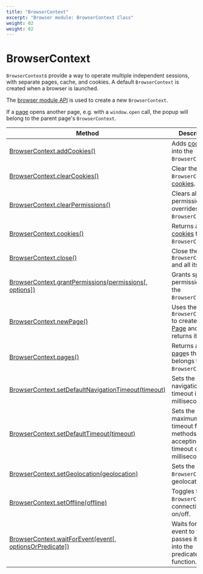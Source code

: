```yaml
---
title: "BrowserContext"
excerpt: "Browser module: BrowserContext Class"
weight: 02
weight: 02
---
```


# BrowserContext

`BrowserContext`s provide a way to operate multiple independent sessions, with separate pages, cache, and cookies. A default `BrowserContext` is created when a browser is launched.

The [browser module API](https://grafana.com/docs/k6/<K6_VERSION>/javascript-api/k6-experimental/browser#browser-module-api) is used to create a new `BrowserContext`.

If a [page](https://grafana.com/docs/k6/<K6_VERSION>/javascript-api/k6-experimental/browser/page) opens another page, e.g. with a `window.open` call, the popup will belong to the parent page's `BrowserContext`.

| Method                                                                                                                                                             | Description                                                                                                                                   |
| ------------------------------------------------------------------------------------------------------------------------------------------------------------------ | --------------------------------------------------------------------------------------------------------------------------------------------- |
| [BrowserContext.addCookies()](https://grafana.com/docs/k6/<K6_VERSION>/javascript-api/k6-experimental/browser/browsercontext/addcookies)                                          | Adds [cookies](https://grafana.com/docs/k6/<K6_VERSION>/javascript-api/k6-experimental/browser/browsercontext/cookie) into the `BrowserContext`.              |
| [BrowserContext.clearCookies()](https://grafana.com/docs/k6/<K6_VERSION>/javascript-api/k6-experimental/browser/browsercontext/clearcookies)                                      | Clear the `BrowserContext`'s [cookies](https://grafana.com/docs/k6/<K6_VERSION>/javascript-api/k6-experimental/browser/browsercontext/cookie).                |
| [BrowserContext.clearPermissions()](https://grafana.com/docs/k6/<K6_VERSION>/javascript-api/k6-experimental/browser/browsercontext/clearpermissions) <BWIPT id="443"/>            | Clears all permission overrides for the `BrowserContext`.                                                                                     |
| [BrowserContext.cookies()](https://grafana.com/docs/k6/<K6_VERSION>/javascript-api/k6-experimental/browser/browsercontext/cookies)                                                | Returns a list of [cookies](https://grafana.com/docs/k6/<K6_VERSION>/javascript-api/k6-experimental/browser/browsercontext/cookie) from the `BrowserContext`. |
| [BrowserContext.close()](https://grafana.com/docs/k6/<K6_VERSION>/javascript-api/k6-experimental/browser/browsercontext/close)                                                    | Close the `BrowserContext` and all its [page](https://grafana.com/docs/k6/<K6_VERSION>/javascript-api/k6-experimental/browser/page)s.                         |
| [BrowserContext.grantPermissions(permissions[, options])](https://grafana.com/docs/k6/<K6_VERSION>/javascript-api/k6-experimental/browser/browsercontext/grantpermissions)                                 | Grants specified permissions to the `BrowserContext`.                                                                                         |
| [BrowserContext.newPage()](https://grafana.com/docs/k6/<K6_VERSION>/javascript-api/k6-experimental/browser/browsercontext/newpage)                                                | Uses the `BrowserContext` to create a new [Page](https://grafana.com/docs/k6/<K6_VERSION>/javascript-api/k6-experimental/browser/page) and returns it.        |
| [BrowserContext.pages()](https://grafana.com/docs/k6/<K6_VERSION>/javascript-api/k6-experimental/browser/browsercontext/pages) <BWIPT id="444"/>                                  | Returns a list of [page](https://grafana.com/docs/k6/<K6_VERSION>/javascript-api/k6-experimental/browser/page)s that belongs to the `BrowserContext`.         |
| [BrowserContext.setDefaultNavigationTimeout(timeout)](https://grafana.com/docs/k6/<K6_VERSION>/javascript-api/k6-experimental/browser/browsercontext/setdefaultnavigationtimeout) | Sets the default navigation timeout in milliseconds.                                                                                          |
| [BrowserContext.setDefaultTimeout(timeout)](https://grafana.com/docs/k6/<K6_VERSION>/javascript-api/k6-experimental/browser/browsercontext/setdefaulttimeout)                     | Sets the default maximum timeout for all methods accepting a timeout option in milliseconds.                                                  |
| [BrowserContext.setGeolocation(geolocation)](https://grafana.com/docs/k6/<K6_VERSION>/javascript-api/k6-experimental/browser/browsercontext/setgeolocation) <BWIPT id="435"/>     | Sets the `BrowserContext`'s geolocation.                                                                                                      |
| [BrowserContext.setOffline(offline)](https://grafana.com/docs/k6/<K6_VERSION>/javascript-api/k6-experimental/browser/browsercontext/setoffline)                                   | Toggles the `BrowserContext`'s connectivity on/off.                                                                                           |
| [BrowserContext.waitForEvent(event[, optionsOrPredicate])](https://grafana.com/docs/k6/<K6_VERSION>/javascript-api/k6-experimental/browser/browsercontext/waitforevent) <BWIPT id="447"/>                  | Waits for the event to fire and passes its value into the predicate function.                                                                 |
